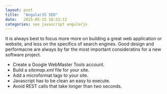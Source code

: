 ```yaml
---
layout: post
title:  "AngularJS SEO"
date:   2015-05-15 18:22:12
categories: seo javascript angularjs
---
```


It is always best to focus more more on building a great web application or website, and less on the specifics of search engines. Good design and performacne are always by far the most important consideratins for a new software project.

* Create a Google WebMaster Tools account.
* Build a *sitemap.xml* file for your site.
* Add a microformat tags to your site.
* Javascript has to be clean an easy to execute.
* Avoid REST calls that take longer than two seconds.